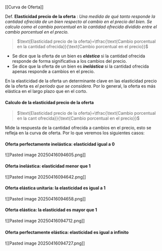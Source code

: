 [[Curva de Oferta]]


Def. **Elasticidad precio de la oferta** : *Una medida de qué tanto responde la cantidad ofrecida de un bien respecto al cambio en el precio del bien. Se calcula como el cambio porcentual en la cantidad ofrecida dividido entre el cambio porcentual en el precio.*

>$\text{Elasticidad precio de la oferta}=\tfrac{\text{Cambio porcentual en la cantidad ofrecida}}{\text{Cambio porcentual en el precio}}$

+ Se dice que la oferta de un bien es ***elástica*** si la cantidad ofrecida responde de forma significativa a los cambios del precio.   
+ Se dice que la oferta de un bien es ***inelástica*** si la cantidad ofrecida apenas responde a cambios en el precio. 

En la elasticidad de la oferta un determinante clave en las elasticidad precio de la oferta es *el periodo que se considera*.
Por lo general, la oferta es más elástica en el largo plazo que en el corto.

#### Calculo de la elasticidad precio de la oferta

>$\text{Elasticidad precio de la oferta}=\tfrac{\text{Cambio porcentual en la cant ofrecida}}{\text{Cambio porcentual en el precio}}$

Mide la respuesta de la cantidad ofrecida a cambios en el precio, esto se refleja en la curva de oferta. Por lo que veremos los siguientes casos: 
#### Oferta perfectamente inelástica: elasticidad igual a 0

![[Pasted image 20250416094605.png]]
	

#### Oferta inelástica: elasticidad menor que 1

![[Pasted image 20250416094642.png]]

#### Oferta elástica unitaria: la elasticidad es igual a 1

![[Pasted image 20250416094658.png]]
#### Oferta elástica: la elasticidad es mayor que 1

![[Pasted image 20250416094712.png]]
#### Oferta perfectamente elástica: elasticidad es igual a inﬁnito
![[Pasted image 20250416094727.png]]
